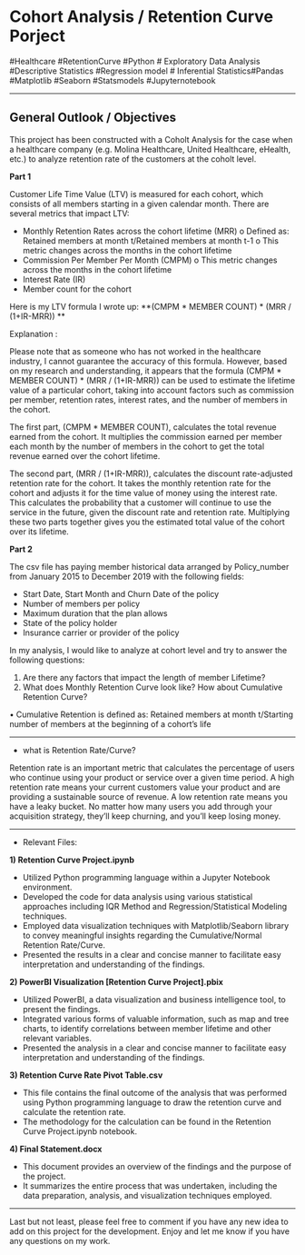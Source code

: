 # Cohort Analysis / Retention Curve Porject
#Healthcare #RetentionCurve #Python # Exploratory Data Analysis #Descriptive Statistics #Regression model # Inferential Statistics#Pandas #Matplotlib #Seaborn #Statsmodels #Jupyternotebook

-------------------------------------

## General Outlook / Objectives

This project has been constructed with a Coholt Analysis for the case when a healthcare company (e.g. Molina Healthcare, United Healthcare, eHealth, etc.) to analyze retention rate of the customers at the coholt level. 

**Part 1** 

Customer Life Time Value (LTV) is measured for each cohort, which consists of all members starting in a given calendar month. There are several metrics that impact LTV:  

-	Monthly Retention Rates across the cohort lifetime (MRR)
o	Defined as: Retained members at month t/Retained members at month t-1 
o	This metric changes across the months in the cohort lifetime
-	Commission Per Member Per Month (CMPM) 
o	This metric changes across the months in the cohort lifetime
-	Interest Rate (IR)
-	Member count for the cohort

Here is my LTV formula I wrote up: **(CMPM * MEMBER COUNT) * (MRR / (1+IR-MRR)) **

Explanation : 

Please note that as someone who has not worked in the healthcare industry, I cannot guarantee the accuracy of this formula. However, based on my research and understanding, it appears that the formula (CMPM * MEMBER COUNT) * (MRR / (1+IR-MRR)) can be used to estimate the lifetime value of a particular cohort, taking into account factors such as commission per member, retention rates, interest rates, and the number of members in the cohort. 

The first part, (CMPM * MEMBER COUNT), calculates the total revenue earned from the cohort. It multiplies the commission earned per member each month by the number of members in the cohort to get the total revenue earned over the cohort lifetime.

The second part, (MRR / (1+IR-MRR)), calculates the discount rate-adjusted retention rate for the cohort. It takes the monthly retention rate for the cohort and adjusts it for the time value of money using the interest rate. This calculates the probability that a customer will continue to use the service in the future, given the discount rate and retention rate.
Multiplying these two parts together gives you the estimated total value of the cohort over its lifetime.



**Part 2** 

The csv file has paying member historical data arranged by Policy_number from January 2015 to December 2019 with the following fields:

-	Start Date, Start Month and Churn Date of the policy
-	Number of members per policy 
-	Maximum duration that the plan allows 
-	State of the policy holder
-	Insurance carrier or provider of the policy 

In my analysis, I would like to analyze at cohort level and try to answer the following questions:

1.	Are there any factors that impact the length of member Lifetime? 
2.	What does Monthly Retention Curve look like? How about Cumulative Retention Curve? 

•	Cumulative Retention is defined as: Retained members at month t/Starting number of members at the beginning of a cohort’s life



-------------------------------------

* what is Retention Rate/Curve? 

Retention rate is an important metric that calculates the percentage of users who continue using your product or service over a given time period. A high retention rate means your current customers value your product and are providing a sustainable source of revenue. A low retention rate means you have a leaky bucket. No matter how many users you add through your acquisition strategy, they’ll keep churning, and you’ll keep losing money.            

-------------------------------------

* Relevant Files:

**1) Retention Curve Project.ipynb**

- Utilized Python programming language within a Jupyter Notebook environment.
- Developed the code for data analysis using various statistical approaches including IQR Method and Regression/Statistical Modeling techniques.
- Employed data visualization techniques with Matplotlib/Seaborn library to convey meaningful insights regarding the Cumulative/Normal Retention Rate/Curve.
- Presented the results in a clear and concise manner to facilitate easy interpretation and understanding of the findings.

**2) PowerBI Visualization [Retention Curve Project].pbix**

- Utilized PowerBI, a data visualization and business intelligence tool, to present the findings.
- Integrated various forms of valuable information, such as map and tree charts, to identify correlations between member lifetime and other relevant variables.
- Presented the analysis in a clear and concise manner to facilitate easy interpretation and understanding of the findings.

**3) Retention Curve Rate Pivot Table.csv**

- This file contains the final outcome of the analysis that was performed using Python programming language to draw the retention curve and calculate the retention rate.
- The methodology for the calculation can be found in the Retention Curve Project.ipynb notebook.

**4) Final Statement.docx**

- This document provides an overview of the findings and the purpose of the project.
- It summarizes the entire process that was undertaken, including the data preparation, analysis, and visualization techniques employed.
 
---------------------------------

Last but not least, please feel free to comment if you have any new idea to add on this project for the development.
Enjoy and let me know if you have any questions on my work.
